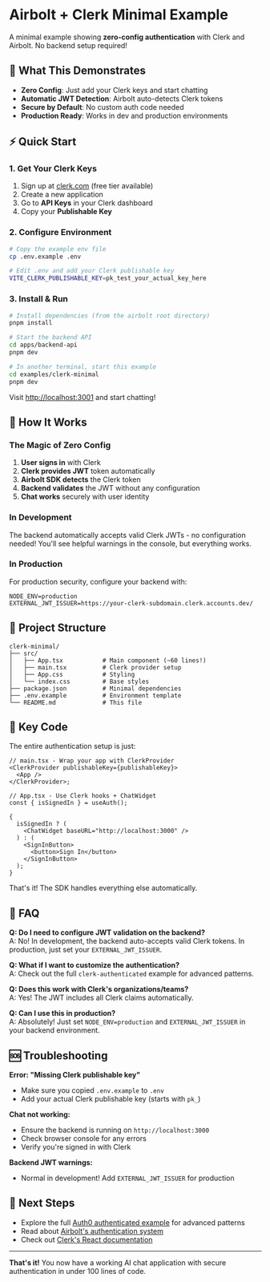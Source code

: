 # Airbolt + Clerk Minimal Example

A minimal example showing **zero-config authentication** with Clerk and Airbolt. No backend setup required!

## 🚀 What This Demonstrates

- **Zero Config**: Just add your Clerk keys and start chatting
- **Automatic JWT Detection**: Airbolt auto-detects Clerk tokens
- **Secure by Default**: No custom auth code needed
- **Production Ready**: Works in dev and production environments

## ⚡ Quick Start

### 1. Get Your Clerk Keys

1. Sign up at [clerk.com](https://clerk.com) (free tier available)
2. Create a new application
3. Go to **API Keys** in your Clerk dashboard
4. Copy your **Publishable Key**

### 2. Configure Environment

```bash
# Copy the example env file
cp .env.example .env

# Edit .env and add your Clerk publishable key
VITE_CLERK_PUBLISHABLE_KEY=pk_test_your_actual_key_here
```

### 3. Install & Run

```bash
# Install dependencies (from the airbolt root directory)
pnpm install

# Start the backend API
cd apps/backend-api
pnpm dev

# In another terminal, start this example
cd examples/clerk-minimal
pnpm dev
```

Visit [http://localhost:3001](http://localhost:3001) and start chatting!

## 🎯 How It Works

### The Magic of Zero Config

1. **User signs in** with Clerk
2. **Clerk provides JWT** token automatically
3. **Airbolt SDK detects** the Clerk token
4. **Backend validates** the JWT without any configuration
5. **Chat works** securely with user identity

### In Development

The backend automatically accepts valid Clerk JWTs - no configuration needed! You'll see helpful warnings in the console, but everything works.

### In Production

For production security, configure your backend with:

```env
NODE_ENV=production
EXTERNAL_JWT_ISSUER=https://your-clerk-subdomain.clerk.accounts.dev/
```

## 📁 Project Structure

```
clerk-minimal/
├── src/
│   ├── App.tsx           # Main component (~60 lines!)
│   ├── main.tsx          # Clerk provider setup
│   ├── App.css           # Styling
│   └── index.css         # Base styles
├── package.json          # Minimal dependencies
├── .env.example          # Environment template
└── README.md             # This file
```

## 🔧 Key Code

The entire authentication setup is just:

```tsx
// main.tsx - Wrap your app with ClerkProvider
<ClerkProvider publishableKey={publishableKey}>
  <App />
</ClerkProvider>;

// App.tsx - Use Clerk hooks + ChatWidget
const { isSignedIn } = useAuth();

{
  isSignedIn ? (
    <ChatWidget baseURL="http://localhost:3000" />
  ) : (
    <SignInButton>
      <button>Sign In</button>
    </SignInButton>
  );
}
```

That's it! The SDK handles everything else automatically.

## 🤔 FAQ

**Q: Do I need to configure JWT validation on the backend?**  
A: No! In development, the backend auto-accepts valid Clerk tokens. In production, just set your `EXTERNAL_JWT_ISSUER`.

**Q: What if I want to customize the authentication?**  
A: Check out the full `clerk-authenticated` example for advanced patterns.

**Q: Does this work with Clerk's organizations/teams?**  
A: Yes! The JWT includes all Clerk claims automatically.

**Q: Can I use this in production?**  
A: Absolutely! Just set `NODE_ENV=production` and `EXTERNAL_JWT_ISSUER` in your backend environment.

## 🆘 Troubleshooting

**Error: "Missing Clerk publishable key"**

- Make sure you copied `.env.example` to `.env`
- Add your actual Clerk publishable key (starts with `pk_`)

**Chat not working:**

- Ensure the backend is running on `http://localhost:3000`
- Check browser console for any errors
- Verify you're signed in with Clerk

**Backend JWT warnings:**

- Normal in development! Add `EXTERNAL_JWT_ISSUER` for production

## 🔗 Next Steps

- Explore the full [Auth0 authenticated example](../auth0-authenticated/) for advanced patterns
- Read about [Airbolt's authentication system](../../docs/authentication.md)
- Check out [Clerk's React documentation](https://clerk.com/docs/references/react/overview)

---

**That's it!** You now have a working AI chat application with secure authentication in under 100 lines of code.

